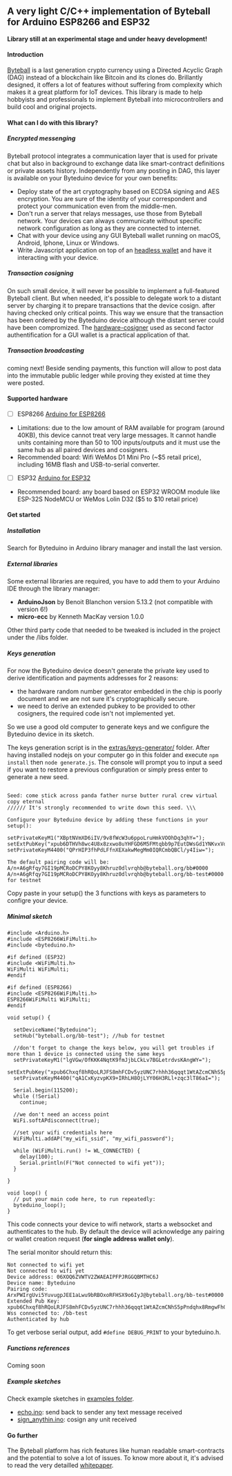 ##  A very light C/C++ implementation of Byteball for Arduino ESP8266 and ESP32

**Library still at an experimental stage and under heavy development!**

#### Introduction

[Byteball](byteball.org) is a last generation crypto currency using a Directed Acyclic Graph (DAG) instead of a blockchain like Bitcoin and its clones do. Brillantly designed, it offers a lot of features without suffering from complexity which makes it a great platform for IoT devices. This library is made to help hobbyists and professionals to implement Byteball into microcontrollers and build cool and original projects.

#### What can I do with this library?

##### Encrypted messenging
Byteball protocol integrates a communication layer that is used for private chat but also in background to exchange data like smart-contract definitions or private assets history.
Independently from any posting in DAG, this layer is available on your Byteduino device for your own benefits:
- Deploy state of the art cryptography based on ECDSA signing and AES encryption. You are sure of the identity of your correspondent and protect your communication even from the middle-men.
- Don't run a server that relays messages, use those from Byteball network. Your devices can always communicate without specific network configuration as long as they are connected to internet.
- Chat with your device using any GUI Byteball wallet running on macOS, Android, Iphone, Linux or Windows.
- Write Javascript application on top of an [headless wallet](https://github.com/byteball/headless-byteball) and have it interacting with your device.

##### Transaction cosigning
On such small device, it will never be possible to implement a full-featured Byteball client. But when needed, it's possible to delegate work to a distant server by charging it to prepare transactions that the device cosign.
after having checked only critical points. This way we ensure that the transaction has been ordered by the Byteduino device although the distant server could have been compromized.
The [hardware-cosigner](https://github.com/Papabyte/Hardware-cosigner) used as second factor authentification for a GUI wallet is a practical application of that.

##### Transaction broadcasting
coming next!
Beside sending payments, this function will allow to post data into the immutable public ledger while proving they existed at time they were posted.


#### Supported hardware
- [ ] ESP8266 [Arduino for ESP8266](https://github.com/esp8266/Arduino/)
- Limitations: due to the low amount of RAM available for program (around 40KB), this device cannot treat very large messages. It cannot handle units containing more than 50 to 100 inputs/outputs and it must use the same hub as all paired devices and cosigners.
- Recommended board: Wifi WeMos D1 Mini Pro (~$5 retail price), including 16MB flash and USB-to-serial converter.

- [ ] ESP32 [Arduino for ESP32](https://github.com/espressif/arduino-esp32)
- Recommended board: any board based on ESP32 WROOM module like ESP-32S NodeMCU or WeMos Lolin D32 ($5 to $10 retail price)

#### Get started
##### Installation
Search for Byteduino in Arduino library manager and install the last version.

##### External libraries
Some external libraries are required, you have to add them to your Arduino IDE through the library manager:

 - **ArduinoJson** by Benoit Blanchon version 5.13.2 (not compatible with version 6!)
 - **micro-ecc** by Kenneth MacKay version 1.0.0

Other third party code that needed to be tweaked is included in the project under the /libs folder.

##### Keys generation
For now the Byteduino device doesn't generate the private key used to derive identification and payments addresses for 2 reasons:
 - the hardware random number generator embedded in the chip is poorly document and we are not sure it's cryptographically secure.
 - we need to derive an extended pubkey to be provided to other cosigners, the required code isn't not implemented yet.

So we use a good old computer to generate keys and we configure the Byteduino device in its sketch.

The keys generation script is in the [extras/keys-generator/](https://github.com/Papabyte/byteduino/blob/master/extras/keys-generator/) folder.
After having installed nodejs on your computer go in this folder and execute `npm install` then `node generate.js`. The console will prompt you to input a seed if you want to restore a previous configuration or simply press enter to generate a new seed.
```Enter your seed or just press enter to generate a new one

Seed: come stick across panda father nurse butter rural crew virtual copy eternal
////// It's strongly recommended to write down this seed. \\\

Configure your Byteduino device by adding these functions in your setup():

setPrivateKeyM1("XBptNVmXD6iIV/9v8fWcW3u6ppoLruHmkVOOhDq3qhY=");
setExtPubKey("xpub6DTHVh8wc4U8x8zxwo8uYHFGD6M5FMtqbb9p7EutDWsGd1YNKvxVoC9dHV2jgUs3J7P8q7rHiGY9UkYqkdNfH95YdDSRRMaxCGcU8ScGsRa");
setPrivateKeyM4400("QPrHIP3fhPdLFfnXEXakwMegMm0IQRCmbQBCl/y4Iiw=");

The default pairing code will be:
A/n+A6gRfqy7GI19pMCRoDCPY8KOyy8Khruz0dlvrqhb@byteball.org/bb#0000
A/n+A6gRfqy7GI19pMCRoDCPY8KOyy8Khruz0dlvrqhb@byteball.org/bb-test#0000 for testnet
```
Copy paste in your setup() the 3 functions with keys as parameters to configre your device.

##### Minimal sketch

    #include <Arduino.h>
    #include <ESP8266WiFiMulti.h>
    #include <byteduino.h>
    
    #if defined (ESP32)
    #include <WiFiMulti.h>
    WiFiMulti WiFiMulti;
    #endif

    #if defined (ESP8266)
    #include <ESP8266WiFiMulti.h>
    ESP8266WiFiMulti WiFiMulti;
    #endif

    void setup() {
    
      setDeviceName("Byteduino");
      setHub("byteball.org/bb-test"); //hub for testnet
    
      //don't forget to change the keys below, you will get troubles if more than 1 device is connected using the same keys
      setPrivateKeyM1("lgVGw/OfKKK4NqtK9fmJjbLCkLv7BGLetrdvsKAngWY=");
      setExtPubKey("xpub6Chxqf8hRQoLRJFS8mhFCDv5yzUNC7rhhh36qqqt1WtAZcmCNhS5pPndqhx8RmgwFhGPa9FYq3iTXNBkYdkrAKJxa7qnahnAvCzKW5dnfJn");
      setPrivateKeyM4400("qA1CxKyzvpKX9+IRhLH8OjLYY06H3RLl+zqc3lT86aI=");
    
      Serial.begin(115200);
      while (!Serial)
        continue;
    
      //we don't need an access point
      WiFi.softAPdisconnect(true);
    
      //set your wifi credentials here
      WiFiMulti.addAP("my_wifi_ssid", "my_wifi_password");
    
      while (WiFiMulti.run() != WL_CONNECTED) {
        delay(100);
        Serial.println(F("Not connected to wifi yet"));
      }
    
    }
    
    void loop() {
      // put your main code here, to run repeatedly:
      byteduino_loop();
    }


This code connects your device to wifi network, starts a websocket and authenticates to the hub.
By default the device will acknowledge any pairing or wallet creation request (**for single address wallet only**).

The serial monitor should return this:
```
Not connected to wifi yet
Not connected to wifi yet
Device address: 06XOQ6ZVWTV2ZWAEAIPFPJRGGQBMTHC6J
Device name: Byteduino
Pairing code: ArxPWIrgUvi5YuvugpJEE1aLwu9bRBOxoRFHSX9o6IyJ@byteball.org/bb-test#0000
Extended Pub Key:
xpub6Chxqf8hRQoLRJFS8mhFCDv5yzUNC7rhhh36qqqt1WtAZcmCNhS5pPndqhx8RmgwFhGPa9FYq3iTXNBkYdkrAKJxa7qnahnAvCzKW5dnfJn
Wss connected to: /bb-test
Authenticated by hub
```
To get verbose serial output, add `#define DEBUG_PRINT` to your byteduino.h.

##### Functions references
Coming soon

##### Example sketches
Check example sketches in [examples folder](https://github.com/Papabyte/byteduino/tree/master/examples).

- [echo.ino](https://github.com/Papabyte/byteduino/blob/master/examples/echo/echo.ino): send back to sender any text message received
- [sign_anythin.ino](https://github.com/Papabyte/byteduino/blob/master/examples/sign_anything/sign_anything.ino): cosign any unit received

#### Go further
The Byteball platform has rich features like human readable smart-contracts and the potential to solve a lot of issues. To know more about it, it's advised to read the very detailled [whitepaper](https://byteball.org/Byteball.pdf).

